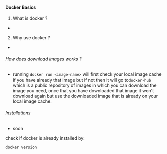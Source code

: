 #### Docker Basics

1. What is docker ?

-

2. Why use docker ?

-

###### How does download images works ?

- running `docker run <image-name>` will first check your local image cache if you have already that image but if not then it will go to`docker-hub` which is a public repository of images in which you can download the image you need, once that you have downloaded that image it won't download again but use the downloaded image that is already on your local image cache.


###### Installations

- soon

check if docker is already installed by:

`docker version`

###### 
